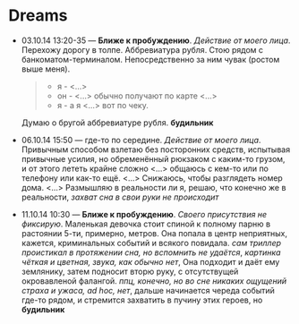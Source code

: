 # Dreams
* 03.10.14 13:20-35 — **Ближе к пробуждению**. *Действие от моего лица*.
  Перехожу дорогу в толпе.
  Аббревиатура рубля. 
  Стою рядом с банкоматом-терминалом. Непосредственно за ним чувак
  (ростом выше меня). 
  
  > - я - <...> 
  > - он - <...> обычно получают по карте <...>
  > - я - а я <...> вот по чеку.
  
  Думаю о бругой аббревиатуре рубля. **будильник**
* 06.10.14 15:50 — где-то по середине.  *Действие от моего лица*.
  Привычным способом взлетаю без посторонних средств,
  испытывая привычные усилия, но обременённый рюкзаком с
  каким-то грузом, и от этого лететь крайне сложно <...> 
  общаюсь с кем-то или по телефону или как-то ещё. <...> 
  Снижаюсь, чтобы разглядеть номер дома. <...>
  Размышляю в реальности ли я, решаю, что конечно же в реальности,
  *захват сна в свои руки не происходит*
* 11.10.14 10:30 — **Ближе к пробуждению**. *Своего присутствия не фиксирую*.
  Маленькая девочка стоит спиной к полному парню в растоянии 5-ти,
  примерно, метров. Она попала в центр неприятных, кажется, 
  криминальных событий и всякого повидала. 
  *сам триллер проистикал в протяжении сна, но вспомнить не удаётся*,
  *картинка чёткая и цветная, звука, как обычно нет*,
  Она подходит и даёт ему землянику,
  затем подносит вторю руку, с отcутствущей окровавленой фалангой.
  *ппц, конечно, но во сне никаких ощущений страха и ужаса, ad hoc, нет*,
  дальше начинается череда событий где-то рядом, и стремится захватить в
  пучину этих героев, но   **будильник**